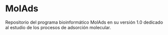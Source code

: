 # MolAds
Repositorio del programa bioinformático MolAds en su versión 1.0 dedicado al estudio de los procesos de adsorción molecular.
